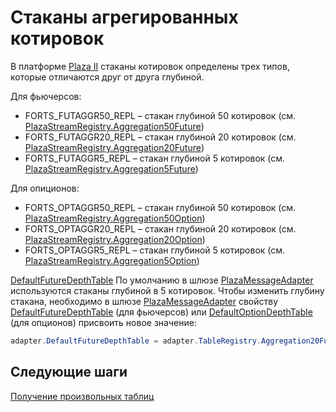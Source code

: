 # Стаканы агрегированных котировок

В платформе [Plaza II](Plaza.md) стаканы котировок определены трех типов, которые отличаются друг от друга глубиной. 

Для фьючерсов: 

- FORTS\_FUTAGGR50\_REPL – стакан глубиной 50 котировок (см. [PlazaStreamRegistry.Aggregation50Future](xref:StockSharp.Plaza.PlazaStreamRegistry.Aggregation50Future)) 
- FORTS\_FUTAGGR20\_REPL – стакан глубиной 20 котировок (см. [PlazaStreamRegistry.Aggregation20Future](xref:StockSharp.Plaza.PlazaStreamRegistry.Aggregation20Future)) 
- FORTS\_FUTAGGR5\_REPL – стакан глубиной 5 котировок (см. [PlazaStreamRegistry.Aggregation5Future](xref:StockSharp.Plaza.PlazaStreamRegistry.Aggregation5Future)) 

Для опиционов: 

- FORTS\_OPTAGGR50\_REPL – стакан глубиной 50 котировок (см. [PlazaStreamRegistry.Aggregation50Option](xref:StockSharp.Plaza.PlazaStreamRegistry.Aggregation50Option)) 
- FORTS\_OPTAGGR20\_REPL – стакан глубиной 20 котировок (см. [PlazaStreamRegistry.Aggregation20Option](xref:StockSharp.Plaza.PlazaStreamRegistry.Aggregation20Option)) 
- FORTS\_OPTAGGR5\_REPL – стакан глубиной 5 котировок (см. [PlazaStreamRegistry.Aggregation5Option](xref:StockSharp.Plaza.PlazaStreamRegistry.Aggregation5Option)) 

[DefaultFutureDepthTable](xref:StockSharp.Plaza.PlazaMessageAdapter.DefaultFutureDepthTable) По умолчанию в шлюзе [PlazaMessageAdapter](xref:StockSharp.Plaza.PlazaMessageAdapter) используются стаканы глубиной в 5 котировок. Чтобы изменить глубину стакана, необходимо в шлюзе [PlazaMessageAdapter](xref:StockSharp.Plaza.PlazaMessageAdapter) свойству [DefaultFutureDepthTable](xref:StockSharp.Plaza.PlazaMessageAdapter.DefaultFutureDepthTable) (для фьючерсов) или [DefaultOptionDepthTable](xref:StockSharp.Plaza.PlazaMessageAdapter.DefaultOptionDepthTable) (для опционов) присвоить новое значение: 

```cs
adapter.DefaultFutureDepthTable = adapter.TableRegistry.Aggregation20Future;
```

## Следующие шаги

[Получение произвольных таблиц](PlazaCustomTables.md)
